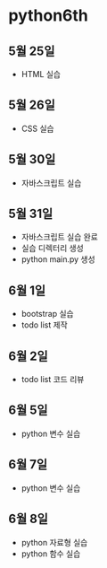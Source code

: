 # python6th

## 5월 25일 
- HTML 실습

## 5월 26일
- CSS 실습

## 5월 30일
- 자바스크립트 실습

## 5월 31일
- 자바스크립트 실습 완료
- 실습 디렉터리 생성
- python main.py 생성

## 6월 1일
- bootstrap 실습
- todo list 제작

## 6월 2일
- todo list 코드 리뷰 

## 6월 5일
- python 변수 실습

## 6월 7일
- python 변수 실습

## 6월 8일
- python 자료형 실습
- python 함수 실습